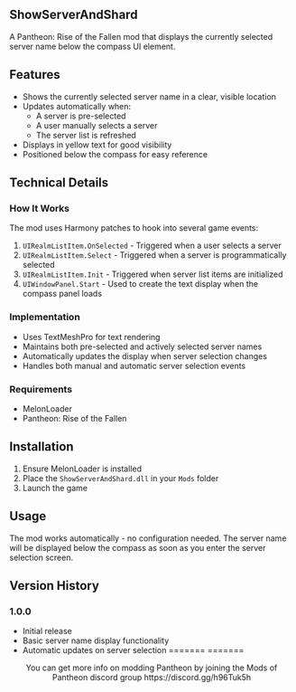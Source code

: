 ## ShowServerAndShard

A Pantheon: Rise of the Fallen mod that displays the currently selected server name below the compass UI element.

## Features

- Shows the currently selected server name in a clear, visible location
- Updates automatically when:
  - A server is pre-selected
  - A user manually selects a server
  - The server list is refreshed
- Displays in yellow text for good visibility
- Positioned below the compass for easy reference

## Technical Details

### How It Works

The mod uses Harmony patches to hook into several game events:

1. `UIRealmListItem.OnSelected` - Triggered when a user selects a server
2. `UIRealmListItem.Select` - Triggered when a server is programmatically selected
3. `UIRealmListItem.Init` - Triggered when server list items are initialized
4. `UIWindowPanel.Start` - Used to create the text display when the compass panel loads

### Implementation

- Uses TextMeshPro for text rendering
- Maintains both pre-selected and actively selected server names
- Automatically updates the display when server selection changes
- Handles both manual and automatic server selection events

### Requirements

- MelonLoader
- Pantheon: Rise of the Fallen

## Installation

1. Ensure MelonLoader is installed
2. Place the `ShowServerAndShard.dll` in your `Mods` folder
3. Launch the game

## Usage

The mod works automatically - no configuration needed. The server name will be displayed below the compass as soon as you enter the server selection screen.

## Version History

### 1.0.0
- Initial release
- Basic server name display functionality
- Automatic updates on server selection
=======
=======

<p align="center" width="100%">
You can get more info on modding Pantheon by joining the Mods of Pantheon discord group https://discord.gg/h96Tuk5h
</p>
